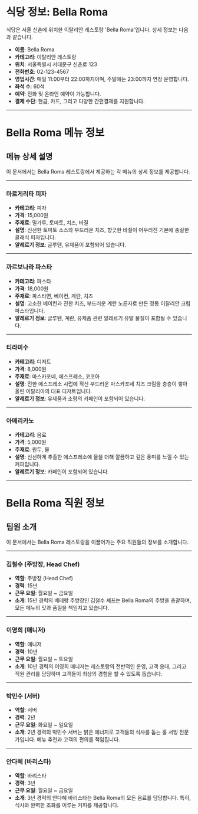 # 식당 정보: Bella Roma

식당은 서울 신촌에 위치한 이탈리안 레스토랑 'Bella Roma'입니다. 상세 정보는 다음과 같습니다.

-   **이름**: Bella Roma
-   **카테고리**: 이탈리안 레스토랑
-   **위치**: 서울특별시 서대문구 신촌로 123
-   **전화번호**: 02-123-4567
-   **영업시간**: 매일 11:00부터 22:00까지이며, 주말에는 23:00까지 연장 운영합니다.
-   **좌석 수**: 60석
-   **예약**: 전화 및 온라인 예약이 가능합니다.
-   **결제 수단**: 현금, 카드, 그리고 다양한 간편결제를 지원합니다.

---

# Bella Roma 메뉴 정보

## 메뉴 상세 설명

이 문서에서는 Bella Roma 레스토랑에서 제공하는 각 메뉴의 상세 정보를 제공합니다.

---

### 마르게리타 피자

-   **카테고리**: 피자
-   **가격**: 15,000원
-   **주재료**: 밀가루, 토마토, 치즈, 바질
-   **설명**: 신선한 토마토 소스와 부드러운 치즈, 향긋한 바질이 어우러진 기본에 충실한 클래식 피자입니다.
-   **알레르기 정보**: 글루텐, 유제품이 포함되어 있습니다.

---

### 까르보나라 파스타

-   **카테고리**: 파스타
-   **가격**: 18,000원
-   **주재료**: 파스타면, 베이컨, 계란, 치즈
-   **설명**: 고소한 베이컨과 진한 치즈, 부드러운 계란 노른자로 만든 정통 이탈리안 크림 파스타입니다.
-   **알레르기 정보**: 글루텐, 계란, 유제품 관련 알레르기 유발 물질이 포함될 수 있습니다.

---

### 티라미수

-   **카테고리**: 디저트
-   **가격**: 8,000원
-   **주재료**: 마스카포네, 에스프레소, 코코아
-   **설명**: 진한 에스프레소 시럽에 적신 부드러운 마스카포네 치즈 크림을 층층이 쌓아 올린 이탈리아의 대표 디저트입니다.
-   **알레르기 정보**: 유제품과 소량의 카페인이 포함되어 있습니다.

---

### 아메리카노

-   **카테고리**: 음료
-   **가격**: 5,000원
-   **주재료**: 원두, 물
-   **설명**: 신선하게 추출한 에스프레소에 물을 더해 깔끔하고 깊은 풍미를 느낄 수 있는 커피입니다.
-   **알레르기 정보**: 카페인이 포함되어 있습니다.

---

# Bella Roma 직원 정보

## 팀원 소개

이 문서에서는 Bella Roma 레스토랑을 이끌어가는 주요 직원들의 정보를 소개합니다.

---

### 김철수 (주방장, Head Chef)

-   **역할**: 주방장 (Head Chef)
-   **경력**: 15년
-   **근무 요일**: 월요일 ~ 금요일
-   **소개**: 15년 경력의 베테랑 주방장인 김철수 셰프는 Bella Roma의 주방을 총괄하며, 모든 메뉴의 맛과 품질을 책임지고 있습니다.

---

### 이영희 (매니저)

-   **역할**: 매니저
-   **경력**: 10년
-   **근무 요일**: 월요일 ~ 토요일
-   **소개**: 10년 경력의 이영희 매니저는 레스토랑의 전반적인 운영, 고객 응대, 그리고 직원 관리를 담당하며 고객들이 최상의 경험을 할 수 있도록 돕습니다.

---

### 박민수 (서버)

-   **역할**: 서버
-   **경력**: 2년
-   **근무 요일**: 화요일 ~ 일요일
-   **소개**: 2년 경력의 박민수 서버는 밝은 에너지로 고객들의 식사를 돕는 홀 서빙 전문가입니다. 메뉴 추천과 고객의 편의를 책임집니다.

---

### 안다혜 (바리스타)

-   **역할**: 바리스타
-   **경력**: 3년
-   **근무 요일**: 월요일 ~ 금요일
-   **소개**: 3년 경력의 안다혜 바리스타는 Bella Roma의 모든 음료를 담당합니다. 특히, 식사와 완벽한 조화를 이루는 커피를 제공합니다.